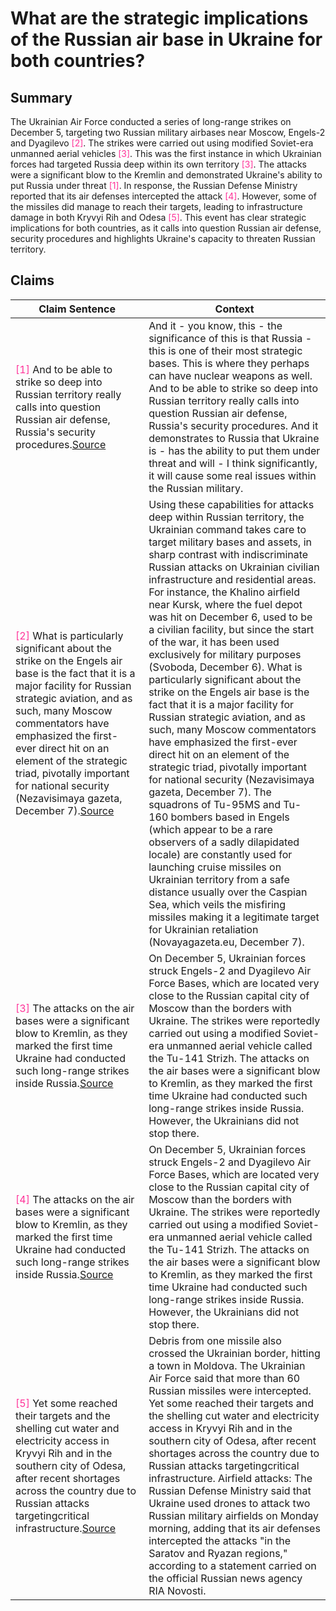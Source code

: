 # What are the strategic implications of the Russian air base in Ukraine for both countries?

## Summary
The Ukrainian Air Force conducted a series of long-range strikes on December 5, targeting two Russian military airbases near Moscow, Engels-2 and Dyagilevo <font color=#FF3399>[2]</font>. The strikes were carried out using modified Soviet-era unmanned aerial vehicles <font color=#FF3399>[3]</font>. This was the first instance in which Ukrainian forces had targeted Russia deep within its own territory <font color=#FF3399>[3]</font>. The attacks were a significant blow to the Kremlin and demonstrated Ukraine's ability to put Russia under threat <font color=#FF3399>[1]</font>. In response, the Russian Defense Ministry reported that its air defenses intercepted the attack <font color=#FF3399>[4]</font>. However, some of the missiles did manage to reach their targets, leading to infrastructure damage in both Kryvyi Rih and Odesa <font color=#FF3399>[5]</font>. This event has clear strategic implications for both countries, as it calls into question Russian air defense, security procedures and highlights Ukraine's capacity to threaten Russian territory.

## Claims
| Claim Sentence | Context |
|---|---|
|<font color=#FF3399>[1]</font> And to be able to strike so deep into Russian territory really calls into question Russian air defense, Russia's security procedures.<a href="https://www.npr.org/2022/12/07/1141180512/russia-blames-ukrainian-drones-for-explosions-at-two-air-bases-within-the-countr" target="_blank">Source</a>| And it - you know, this - the significance of this is that Russia - this is one of their most strategic bases. This is where they perhaps can have nuclear weapons as well. And to be able to strike so deep into Russian territory really calls into question Russian air defense, Russia's security procedures. And it demonstrates to Russia that Ukraine is - has the ability to put them under threat and will - I think significantly, it will cause some real issues within the Russian military.|
|<font color=#FF3399>[2]</font> What is particularly significant about the strike on the Engels air base is the fact that it is a major facility for Russian strategic aviation, and as such, many Moscow commentators have emphasized the first-ever direct hit on an element of the strategic triad, pivotally important for national security (Nezavisimaya gazeta, December 7).<a href="https://blogs.prio.org/2022/12/as-ukraine-conducts-deep-strikes-russia-turns-to-iran/" target="_blank">Source</a>| Using these capabilities for attacks deep within Russian territory, the Ukrainian command takes care to target military bases and assets, in sharp contrast with indiscriminate Russian attacks on Ukrainian civilian infrastructure and residential areas. For instance, the Khalino airfield near Kursk, where the fuel depot was hit on December 6, used to be a civilian facility, but since the start of the war, it has been used exclusively for military purposes (Svoboda, December 6). What is particularly significant about the strike on the Engels air base is the fact that it is a major facility for Russian strategic aviation, and as such, many Moscow commentators have emphasized the first-ever direct hit on an element of the strategic triad, pivotally important for national security (Nezavisimaya gazeta, December 7). The squadrons of Tu-95MS and Tu-160 bombers based in Engels (which appear to be a rare observers of a sadly dilapidated locale) are constantly used for launching cruise missiles on Ukrainian territory from a safe distance usually over the Caspian Sea, which veils the misfiring missiles making it a legitimate target for Ukrainian retaliation (Novayagazeta.eu, December 7).|
|<font color=#FF3399>[3]</font> The attacks on the air bases were a significant blow to Kremlin, as they marked the first time Ukraine had conducted such long-range strikes inside Russia.<a href="https://eurasiantimes.com/gaping-holes-in-air-defense-kremlin-expert-warns-of-strike/" target="_blank">Source</a>| On December 5, Ukrainian forces struck Engels-2 and Dyagilevo Air Force Bases, which are located very close to the Russian capital city of Moscow than the borders with Ukraine. The strikes were reportedly carried out using a modified Soviet-era unmanned aerial vehicle called the Tu-141 Strizh. The attacks on the air bases were a significant blow to Kremlin, as they marked the first time Ukraine had conducted such long-range strikes inside Russia. However, the Ukrainians did not stop there.|
|<font color=#FF3399>[4]</font> The attacks on the air bases were a significant blow to Kremlin, as they marked the first time Ukraine had conducted such long-range strikes inside Russia.<a href="https://eurasiantimes.com/gaping-holes-in-air-defense-kremlin-expert-warns-of-strike/" target="_blank">Source</a>| On December 5, Ukrainian forces struck Engels-2 and Dyagilevo Air Force Bases, which are located very close to the Russian capital city of Moscow than the borders with Ukraine. The strikes were reportedly carried out using a modified Soviet-era unmanned aerial vehicle called the Tu-141 Strizh. The attacks on the air bases were a significant blow to Kremlin, as they marked the first time Ukraine had conducted such long-range strikes inside Russia. However, the Ukrainians did not stop there.|
|<font color=#FF3399>[5]</font> Yet some reached their targets and the shelling cut water and electricity access in Kryvyi Rih and in the southern city of Odesa, after recent shortages across the country due to Russian attacks targetingcritical infrastructure.<a href="https://www.cnn.com/europe/live-news/russia-ukraine-war-news-12-06-22/h_7563e3055f00ce01f0738b7fc35b43ac" target="_blank">Source</a>| Debris from one missile also crossed the Ukrainian border, hitting a town in Moldova. The Ukrainian Air Force said that more than 60 Russian missiles were intercepted. Yet some reached their targets and the shelling cut water and electricity access in Kryvyi Rih and in the southern city of Odesa, after recent shortages across the country due to Russian attacks targetingcritical infrastructure. Airfield attacks: The Russian Defense Ministry said that Ukraine used drones to attack two Russian military airfields on Monday morning, adding that its air defenses intercepted the attacks "in the Saratov and Ryazan regions," according to a statement carried on the official Russian news agency RIA Novosti.|
